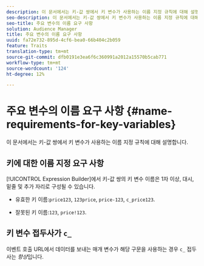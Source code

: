 ```yaml
---
description: 이 문서에서는 키-값 쌍에서 키 변수가 사용하는 이름 지정 규칙에 대해 설명합니다.
seo-description: 이 문서에서는 키-값 쌍에서 키 변수가 사용하는 이름 지정 규칙에 대해 설명합니다.
seo-title: 주요 변수의 이름 요구 사항
solution: Audience Manager
title: 주요 변수의 이름 요구 사항
uuid: fa72e732-895d-4cf6-bea0-66b404c2b059
feature: Traits
translation-type: tm+mt
source-git-commit: dfb0191e3ea6f6c360991a2012a15570b5cab771
workflow-type: tm+mt
source-wordcount: '124'
ht-degree: 12%

---
```



# 주요 변수의 이름 요구 사항 {#name-requirements-for-key-variables}

이 문서에서는 키-값 쌍에서 키 변수가 사용하는 이름 지정 규칙에 대해 설명합니다.

## 키에 대한 이름 지정 요구 사항

<!-- c_tb_key_name_requirements.xml -->

[!UICONTROL Expression Builder]에서 키-값 쌍의 키 변수 이름은 1자 이상, 대시, 밑줄 및 추가 자리로 구성될 수 있습니다.

* 유효한 키 이름:`price123`, `123price`, `price-123`, `c_price123`.

* 잘못된 키 이름:`123`, `price!123`.

## 키 변수 접두사가 `c_`

이벤트 호출 URL에서 데이터를 보내는 매개 변수가 해당 구문을 사용하는 경우 `c_` 접두사는 *항상*&#x200B;입니다.